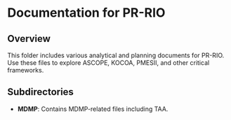 # Documentation for PR-RIO

## Overview
This folder includes various analytical and planning documents for PR-RIO. Use these files to explore ASCOPE, KOCOA, PMESII, and other critical frameworks.

## Subdirectories
- **MDMP**: Contains MDMP-related files including TAA.
